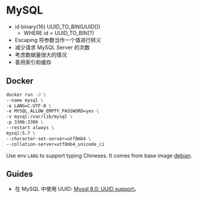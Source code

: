 # MySQL

* id binary\(16\) UUID\_TO\_BIN\(UUID\(\)\)
  * WHERE id = UUID\_TO\_BIN\(?\)
* Escaping 将参数当作一个值进行转义
* 减少请求 MySQL Server 的次数
* 考虑数据量很大的情况
* 善用索引和缓存

## Docker

```bash
docker run -d \
--name mysql \
-e LANG=C.UTF-8 \
-e MYSQL_ALLOW_EMPTY_PASSWORD=yes \
-v mysql:/var/lib/mysql \
-p 3306:3306 \
--restart always \
mysql:5.7 \
--character-set-server=utf8mb4 \
--collation-server=utf8mb4_unicode_ci
```

Use env `LANG` to support typing Chineses. It comes from base image [debian](https://hub.docker.com/_/debian#locales).

## Guides

* 在 MySQL 中使用 UUID: [Mysql 8.0: UUID support](https://mysqlserverteam.com/mysql-8-0-uuid-support/)。

